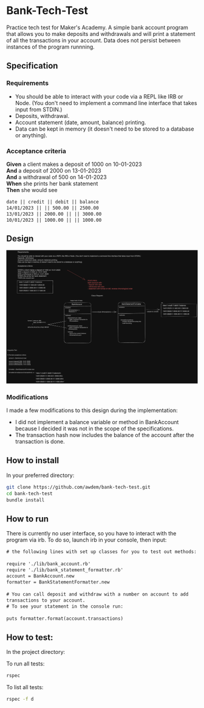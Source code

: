 # Bank-Tech-Test

Practice tech test for Maker's Academy. A simple bank account program that allows you to make deposits and withdrawals and will print a statement of all the transactions in your account.
Data does not persist between instances of the program runnning.

## Specification

### Requirements

* You should be able to interact with your code via a REPL like IRB or Node.  (You don't need to implement a command line interface that takes input from STDIN.)
* Deposits, withdrawal.
* Account statement (date, amount, balance) printing.
* Data can be kept in memory (it doesn't need to be stored to a database or anything).

### Acceptance criteria

**Given** a client makes a deposit of 1000 on 10-01-2023  
**And** a deposit of 2000 on 13-01-2023  
**And** a withdrawal of 500 on 14-01-2023  
**When** she prints her bank statement  
**Then** she would see

```
date || credit || debit || balance
14/01/2023 || || 500.00 || 2500.00
13/01/2023 || 2000.00 || || 3000.00
10/01/2023 || 1000.00 || || 1000.00
```

## Design

![Design Doc](design/class_design.png)

### Modifications

I made a few modifications to this design during the implementation:

- I did not implement a balance variable or method in BankAccount because I decided it was not in the scope of the specifications.
- The transaction hash now includes the balance of the account after the transaction is done.

## How to install

In your preferred directory:

```zsh
git clone https://github.com/awdem/bank-tech-test.git
cd bank-tech-test
bundle install
```
## How to run

There is currently no user interface, so you have to interact with the program via irb. To do so, launch irb in your console, then input:

```irb
# the following lines with set up classes for you to test out methods:

require './lib/bank_account.rb'
require './lib/bank_statement_formatter.rb'
account = BankAccount.new
formatter = BankStatementFormatter.new

# You can call deposit and withdraw with a number on account to add transactions to your account.
# To see your statement in the console run:

puts formatter.format(account.transactions) 
```
## How to test:

In the project directory:

To run all tests:
```zsh
rspec
```
To list all tests:
```zsh
rspec -f d
```